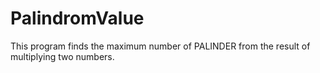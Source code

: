 # PalindromValue

This program finds the maximum number of PALINDER from the result of multiplying two numbers.
